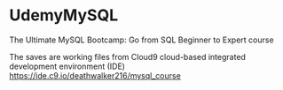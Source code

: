 # UdemyMySQL
The Ultimate MySQL Bootcamp: Go from SQL Beginner to Expert course

The saves are working files from Cloud9 cloud-based integrated development environment (IDE)
https://ide.c9.io/deathwalker216/mysql_course
